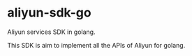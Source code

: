 aliyun-sdk-go
=============

Aliyun services SDK in golang.

This SDK is aim to implement all the APIs of Aliyun for golang.
